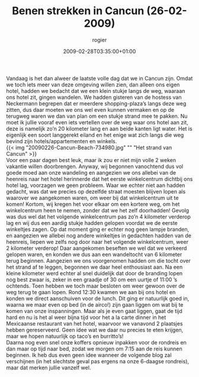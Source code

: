 ﻿---
title: Benen strekken in Cancun (26-02-2009)
author: rogier
type: post
date: 2009-02-28T03:35:00+01:00
url: /weblog/2009/02/28/benen-strekken-in-cancun-26-02-2009/
commentFolder: 2009-02-28-benen-strekken-in-cancun-26-02-2009
categories:
- Vakantie
tags:
- Mexico
resources:
- src: 20090226-Cancun-Beach-734980.jpg
  title: Het strand van Cancun

---
Vandaag is het dan alweer de laatste volle dag dat we in Cancun zijn. Omdat we toch iets meer van deze omgeving willen zien, dan alleen ons eigen hotel, hadden we bedacht dat we een klein stukje langs de weg, waaraan ons hotel zit, gingen wandelen. We hadden gisteren van de hostess van Neckermann begrepen dat er meerdere shopping-plaza’s langs deze weg zitten, dus daar moeten we ons wel even kunnen vermaken en op de terugweg waren we dan van plan om een stukje strand mee te pakken. Nu moet ik jullie vooraf even iets vertellen over de weg waar ons hotel aan zit, deze is namelijk zo’n 20 kilometer lang en aan beide kanten ligt water. Het is eigenlijk een soort langgerekt eiland en het enige wat zich langs die weg bevind zijn hotels/appartementen en winkels.   
{{< img "20090226-Cancun-Beach-734980.jpg" ""  "Het strand van Cancun" >}}  
Voor een paar dagen best leuk, maar ik zou er niet mijn volle 2 weken vakantie willen doorbrengen. Anyway, wij begonnen vanochtend dus vol goede moed aan onze wandeling en aangezien we ons allebei van de heenreis naar het hotel herinnerde dat het eerste winkelcentrum dichtbij ons hotel lag, voorzagen we geen probleem. Waar we echter niet aan hadden gedacht, was dat we precies op dezelfde straat moesten blijven lopen als waarover we aangekomen waren, om weer bij dat winkelcentrum uit te komen! Kortom, wij kregen het voor elkaar om een kortere weg, om het winkelcentrum heen te nemen, zonder dat we het zelf doorhadden! Gevolg was dus wel dat het volgende winkelcentrum pas zo’n 4 kilometer verderop lag en wij dus een aardig stukje hadden gelopen voordat we de eerste winkeltjes zagen. Op dat moment ging er echter nog geen lampje branden, en aangezien we allebei nog andere winkeltjes in gedachten hadden van de heenreis, liepen we zelfs nog door naar het volgende winkelcentrum, weer 2 kilometer verderop! Daar aangekomen beseften we wel dat we verkeerd gelopen waren, en konden we dus aan een wandeltocht van 6 kilometer terug beginnen.  Aangezien we ons voorgenomen hadden om die tocht over het strand af te leggen, begonnen we daar heel enthousiast aan. Na een kleine kilometer werd echter al snel duidelijk dat door de branding lopen nog best zwaar is, zeker in een graadje of 30 om een uurtje of 11:00 ’s ochtends. Toen hebben we toch maar besloten om weer gewoon over de weg terug te gaan lopen. Rond 12:30 kwamen we aan bij ons hotel en konden we direct aanschuiven voor de lunch. Dit ging er natuurlijk goed in, waarna we maar even op bed (in de airco!) zijn gaan liggen om wat bij te komen van onze inspanningen. Maar als je even gaat liggen, gaat de tijd hard en nu is het al weer bijna tijd voor het a la carte dinner in het Mexicaanse restaurant van het hotel, waarvoor we vanavond 2 plaatsjes hebben gereserveerd. Geen idee wat we daar nu precies te eten krijgen, maar we hopen natuurlijk op taco’s en burritto’s!  
Daarna nog even snel onze koffers opnieuw inpakken voor de rondreis en dan maar op tijd naar bed, zodat we morgen om 7:15 aan de reis kunnen beginnen. Ik heb dus even geen idee wanneer de volgende blog zal verschijnen (in het slechtste geval pas ergens na onze 6-daagse rondreis), maar dat merken jullie vanzelf wel.
